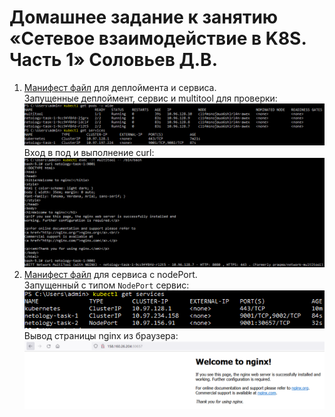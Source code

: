 # Домашнее задание к занятию «Сетевое взаимодействие в K8S. Часть 1» Соловьев Д.В.
1. [Манифест файл](./kubernetes%20manifests/deployment%20and%20service.yaml) для деплоймента и сервиса.  
   Запущенные деплоймент, сервис и multitool для проверки:  
   ![pods and services](./pictures/pods%20and%20services.PNG)  
   Вход в под и выполнение curl:  
   ![curl](./pictures/curl.PNG)  
2. [Манифест файл](./kubernetes%20manifests/nodePort%20service.yaml) для сервиса с nodePort.  
   Запущенный с типом ```NodePort``` сервис:  
   ![nodePort service](./pictures/nodePort%20service.PNG)  
   Вывод страницы nginx из браузера:  
   ![browser](./pictures/browser.PNG)